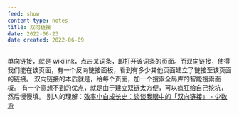 ```yaml
---
feed: show
content-type: notes
title: 双向链接
date: 2022-06-23
date created: 2022-06-09
---
```

单向链接，就是 wikilink，点击某词条，即打开该词条的页面。而双向链接，使得我们能在该页面，有一个反向链接面板，看到有多少其他页面建立了链接至该页面的链接。
双向链接的本质就是，给每个页面，加一个搜索全局库的智能搜索面板。
有一个意想不到的优点，就是由于建立双链太方便，可以疯狂给自己挖坑，然后慢慢填。
别人的理解：[效率小白成长史：谈谈我眼中的「双向链接」 - 少数派](cubox://card?id=ff808081810462df01810490d5f82132)
